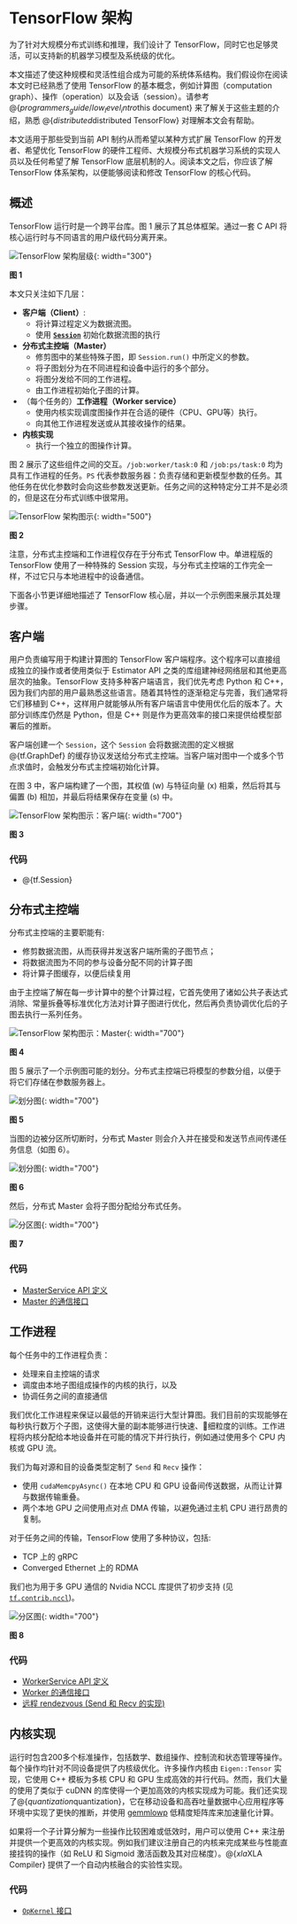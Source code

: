 # TensorFlow 架构

为了针对大规模分布式训练和推理，我们设计了 TensorFlow，同时它也足够灵活，可以支持新的机器学习模型及系统级的优化。

本文描述了使这种规模和灵活性组合成为可能的系统体系结构。我们假设你在阅读本文时已经熟悉了使用 TensorFlow 的基本概念，例如计算图（computation graph）、操作（operation）以及会话（session）。请参考 @{$programmers_guide/low_level_intro$this document} 来了解关于这些主题的介绍，熟悉 @{$distributed$distributed TensorFlow} 对理解本文会有帮助。

本文适用于那些受到当前 API 制约从而希望以某种方式扩展 TensorFlow 的开发者、希望优化 TensorFlow 的硬件工程师、大规模分布式机器学习系统的实现人员以及任何希望了解 TensorFlow 底层机制的人。阅读本文之后，你应该了解 TensorFlow 体系架构，以便能够阅读和修改 TensorFlow 的核心代码。

## 概述

TensorFlow 运行时是一个跨平台库。图 1 展示了其总体框架。通过一套 C API 将核心运行时与不同语言的用户级代码分离开来。

![TensorFlow 架构层级](https://www.tensorflow.org/images/layers.png){: width="300"}

**图 1**

本文只关注如下几层：

* **客户端（Client）**:
  + 将计算过程定义为数据流图。
  + 使用 [**`Session`**](https://www.tensorflow.org/code/tensorflow/python/client/session.py) 初始化数据流图的执行
* **分布式主控端（Master）**
  + 修剪图中的某些特殊子图，即 `Session.run()` 中所定义的参数。
  + 将子图划分为在不同进程和设备中运行的多个部分。
  + 将图分发给不同的工作进程。
  + 由工作进程初始化子图的计算。
* （每个任务的）**工作进程（Worker service）**
  + 使用内核实现调度图操作并在合适的硬件（CPU、GPU等）执行。
  + 向其他工作进程发送或从其接收操作的结果。
* **内核实现**
  + 执行一个独立的图操作计算。

图 2 展示了这些组件之间的交互。`/job:worker/task:0` 和 `/job:ps/task:0` 均为具有工作进程的任务。`PS` 代表参数服务器：负责存储和更新模型参数的任务。其他任务在优化参数时会向这些参数发送更新。任务之间的这种特定分工并不是必须的，但是这在分布式训练中很常用。

![TensorFlow 架构图示](https://www.tensorflow.org/images/diag1.svg){: width="500"}

**图 2**

注意，分布式主控端和工作进程仅存在于分布式 TensorFlow 中。单进程版的 TensorFlow 使用了一种特殊的 Session 实现，与分布式主控端的工作完全一样，不过它只与本地进程中的设备通信。

下面各小节更详细地描述了 TensorFlow 核心层，并以一个示例图来展示其处理步骤。

## 客户端

用户负责编写用于构建计算图的 TensorFlow 客户端程序。这个程序可以直接组成独立的操作或者使用类似于 Estimator API 之类的库组建神经网络层和其他更高层次的抽象。TensorFlow 支持多种客户端语言，我们优先考虑 Python 和 C++，因为我们内部的用户最熟悉这些语言。随着其特性的逐渐稳定与完善，我们通常将它们移植到 C++，这样用户就能够从所有客户端语言中使用优化后的版本了。大部分训练库仍然是 Python，但是 C++ 则是作为更高效率的接口来提供给模型部署后的推断。

客户端创建一个 `Session`，这个 `Session` 会将数据流图的定义根据 @{tf.GraphDef} 的缓存协议发送给分布式主控端。当客户端对图中一个或多个节点求值时，会触发分布式主控端初始化计算。

在图 3 中，客户端构建了一个图，其权值 (w) 与特征向量 (x) 相乘，然后将其与偏置 (b) 相加，并最后将结果保存在变量 (s) 中。

![TensorFlow 架构图示：客户端](https://www.tensorflow.org/images/graph_client.svg){: width="700"}

**图 3**

### 代码

* @{tf.Session}

## 分布式主控端

分布式主控端的主要职能有:

* 修剪数据流图，从而获得并发送客户端所需的子图节点；
* 将数据流图为不同的参与设备分配不同的计算子图
* 将计算子图缓存，以便后续复用

由于主控端了解在每一步计算中的整个计算过程，它首先使用了诸如公共子表达式消除、常量拆叠等标准优化方法对计算子图进行优化，然后再负责协调优化后的子图去执行一系列任务。

![TensorFlow 架构图示：Master](https://www.tensorflow.org/images/graph_master_cln.svg){: width="700"}

**图 4**

图 5 展示了一个示例图可能的划分。分布式主控端已将模型的参数分组，以便于将它们存储在参数服务器上。

![划分图](https://www.tensorflow.org/images/graph_split1.svg){: width="700"}

**图 5**

当图的边被分区所切断时，分布式 Master 则会介入并在接受和发送节点间传递任务信息（如图 6）。

![划分图](https://www.tensorflow.org/images/graph_split2.svg){: width="700"}

**图 6**

然后，分布式 Master 会将子图分配给分布式任务。

![分区图](https://www.tensorflow.org/images/graph_workers_cln.svg){: width="700"}

**图 7**

### 代码

* [MasterService API 定义](https://www.tensorflow.org/code/tensorflow/core/protobuf/master_service.proto)
* [Master 的通信接口](https://www.tensorflow.org/code/tensorflow/core/distributed_runtime/master_interface.h)

## 工作进程

每个任务中的工作进程负责：

* 处理来自主控端的请求
* 调度由本地子图组成操作的内核的执行，以及
* 协调任务之间的直接通信

我们优化工作进程来保证以最低的开销来运行大型计算图。我们目前的实现能够在每秒执行数万个子图，这使得大量的副本能够进行快速、细粒度的训练。工作进程将内核分配给本地设备并在可能的情况下并行执行，例如通过使用多个 CPU 内核或 GPU 流。

我们为每对源和目的设备类型定制了 `Send` 和 `Recv` 操作：

* 使用 `cudaMemcpyAsync()` 在本地 CPU 和 GPU 设备间传送数据，从而让计算与数据传输重叠。
* 两个本地 GPU 之间使用点对点 DMA 传输，以避免通过主机 CPU 进行昂贵的复制。

对于任务之间的传输，TensorFlow 使用了多种协议，包括:

* TCP 上的 gRPC
* Converged Ethernet 上的 RDMA

我们也为用于多 GPU 通信的 Nvidia NCCL 库提供了初步支持 (见 [`tf.contrib.nccl`](
https://www.tensorflow.org/code/tensorflow/contrib/nccl/python/ops/nccl_ops.py))。

![分区图](https://www.tensorflow.org/images/graph_send_recv.svg){: width="700"}

**图 8**

### 代码

* [WorkerService API 定义](https://www.tensorflow.org/code/tensorflow/core/protobuf/worker_service.proto)
* [Worker 的通信接口](https://www.tensorflow.org/code/tensorflow/core/distributed_runtime/worker_interface.h)
* [远程 rendezvous (Send 和 Recv 的实现)](https://www.tensorflow.org/code/tensorflow/core/distributed_runtime/rpc/rpc_rendezvous_mgr.h)

## 内核实现

运行时包含200多个标准操作，包括数学、数组操作、控制流和状态管理等操作。每个操作均针对不同设备提供了内核级优化。许多操作内核由 `Eigen::Tensor` 实现，它使用 C++ 模板为多核 CPU 和 GPU 生成高效的并行代码。然而，我们大量的使用了类似于 cuDNN 的库使得一个更加高效的内核实现成为可能。我们还实现了@{$quantization$quantization}，它在移动设备和高吞吐量数据中心应用程序等环境中实现了更快的推断，并使用 [gemmlowp](https://github.com/google/gemmlowp) 低精度矩阵库来加速量化计算。

如果将一个子计算分解为一些操作比较困难或低效时，用户可以使用 C++ 来注册并提供一个更高效的内核实现。例如我们建议注册自己的内核来完成某些与性能直接挂钩的操作（如 ReLU 和 Sigmoid 激活函数及其对应梯度）。@{$xla$XLA Compiler} 提供了一个自动内核融合的实验性实现。

### 代码

*   [`OpKernel` 接口](https://www.tensorflow.org/code/tensorflow/core/framework/op_kernel.h)
